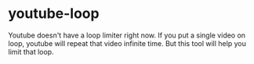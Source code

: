 # youtube-loop
Youtube doesn't have a loop limiter right now. If you put a single video on loop, youtube will repeat that video infinite time. But this tool will help you limit that loop.
